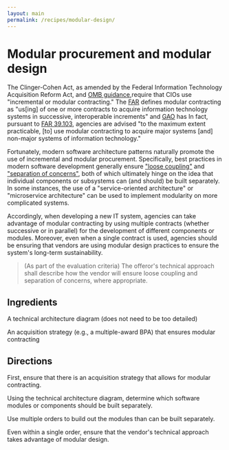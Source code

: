 ```yaml
---
layout: main
permalink: /recipes/modular-design/
---
```

# Modular procurement and modular design

The Clinger-Cohen Act, as amended by the Federal Information Technology Acquisition Reform Act, and [OMB guidance](https://www.whitehouse.gov/sites/default/files/omb/memoranda/2015/m-15-14.pdf),require that CIOs use "incremental or modular contracting." The [FAR](https://www.acquisition.gov/sites/default/files/current/far/html/Subpart%2039_1.html) defines modular contracting as "us[ing] of one or more contracts to acquire information technology systems in successive, interoperable increments" and [GAO](http://www.gao.gov/products/GAO-14-361) has  In fact, pursuant to [FAR 39.103](https://www.acquisition.gov/sites/default/files/current/far/html/Subpart%2039_1.html#wp1096828), agencies are advised "to the maximum extent practicable, [to] use modular contracting to acquire major systems [and] non-major systems of information technology."

Fortunately, modern software architecture patterns naturally promote the use of incremental and modular procurement. Specifically, best practices in modern software development generally ensure ["loose coupling"](https://en.wikipedia.org/wiki/Loose_coupling) and ["separation of concerns"](https://en.wikipedia.org/wiki/Separation_of_concerns), both of which ultimately hinge on the idea that individual components or subsystems can (and should) be built separately. In some instances, the use of a "service-oriented architecture" or "microservice architecture" can be used to implement modularity on more complicated systems.

Accordingly, when developing a new IT system, agencies can take advantage of modular contracting by using multiple contracts (whether successive or in parallel) for the development of different components or modules. Moreover, even when a single contract is used, agencies should be ensuring that vendors are using modular design practices to ensure the system's long-term sustainability.


> (As part of the evaluation criteria) The offeror's technical approach shall describe how the vendor will ensure loose coupling and separation of concerns, where appropriate.

## Ingredients

  A technical architecture diagram (does not need to be too detailed)

  An acquisition strategy (e.g., a multiple-award BPA) that ensures modular contracting


## Directions

  First, ensure that there is an acquisition strategy that allows for modular contracting.

  Using the technical architecture diagram, determine which software modules or components should be built separately.

  Use multiple orders to build out the modules than can be built separately.

  Even within a single order, ensure that the vendor's technical approach takes advantage of modular design.
